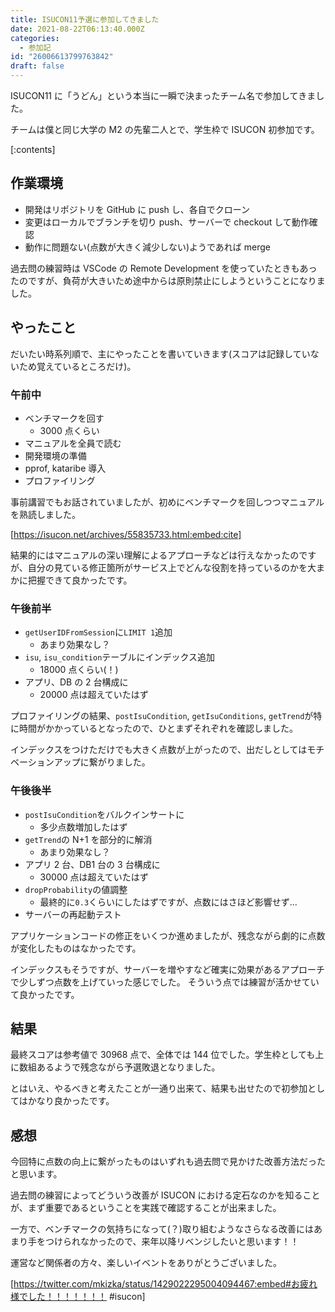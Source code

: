 ```yaml
---
title: ISUCON11予選に参加してきました
date: 2021-08-22T06:13:40.000Z
categories:
  - 参加記
id: "26006613799763842"
draft: false
---
```


ISUCON11 に「うどん」という本当に一瞬で決まったチーム名で参加してきました。

チームは僕と同じ大学の M2 の先輩二人とで、学生枠で ISUCON 初参加です。

<!-- more -->

[:contents]

## 作業環境

- 開発はリポジトリを GitHub に push し、各自でクローン
- 変更はローカルでブランチを切り push、サーバーで checkout して動作確認
- 動作に問題ない(点数が大きく減少しない)ようであれば merge

過去問の練習時は VSCode の Remote Development を使っていたときもあったのですが、負荷が大きいため途中からは原則禁止にしようということになりました。

## やったこと

だいたい時系列順で、主にやったことを書いていきます(スコアは記録していないため覚えているところだけ)。

### 午前中

- ベンチマークを回す
  - 3000 点くらい
- マニュアルを全員で読む
- 開発環境の準備
- pprof, kataribe 導入
- プロファイリング

事前講習でもお話されていましたが、初めにベンチマークを回しつつマニュアルを熟読しました。

[https://isucon.net/archives/55835733.html:embed:cite]

結果的にはマニュアルの深い理解によるアプローチなどは行えなかったのですが、自分の見ている修正箇所がサービス上でどんな役割を持っているのかを大まかに把握できて良かったです。

### 午後前半

- `getUserIDFromSession`に`LIMIT 1`追加
  - あまり効果なし？
- `isu`, `isu_condition`テーブルにインデックス追加
  - 18000 点くらい(！)
- アプリ、DB の 2 台構成に
  - 20000 点は超えていたはず

プロファイリングの結果、`postIsuCondition`, `getIsuConditions`, `getTrend`が特に時間がかかっているとなったので、ひとまずそれぞれを確認しました。

インデックスをつけただけでも大きく点数が上がったので、出だしとしてはモチベーションアップに繋がりました。

### 午後後半

- `postIsuCondition`をバルクインサートに
  - 多少点数増加したはず
- `getTrend`の N+1 を部分的に解消
  - あまり効果なし？
- アプリ 2 台、DB1 台の 3 台構成に
  - 30000 点は超えていたはず
- `dropProbability`の値調整
  - 最終的に`0.3`くらいにしたはずですが、点数にはさほど影響せず...
- サーバーの再起動テスト

アプリケーションコードの修正をいくつか進めましたが、残念ながら劇的に点数が変化したものはなかったです。

インデックスもそうですが、サーバーを増やすなど確実に効果があるアプローチで少しずつ点数を上げていった感じでした。
そういう点では練習が活かせていて良かったです。

## 結果

最終スコアは参考値で 30968 点で、全体では 144 位でした。学生枠としても上に数組あるようで残念ながら予選敗退となりました。

とはいえ、やるべきと考えたことが一通り出来て、結果も出せたので初参加としてはかなり良かったです。

## 感想

今回特に点数の向上に繋がったものはいずれも過去問で見かけた改善方法だったと思います。

過去問の練習によってどういう改善が ISUCON における定石なのかを知ることが、まず重要であるということを実践で確認することが出来ました。

一方で、ベンチマークの気持ちになって(？)取り組むようなさらなる改善にはあまり手をつけられなかったので、来年以降リベンジしたいと思います！！

運営など関係者の方々、楽しいイベントをありがとうございました。

[https://twitter.com/mkizka/status/1429022295004094467:embed#お疲れ様でした！！！！！！！ #isucon]
